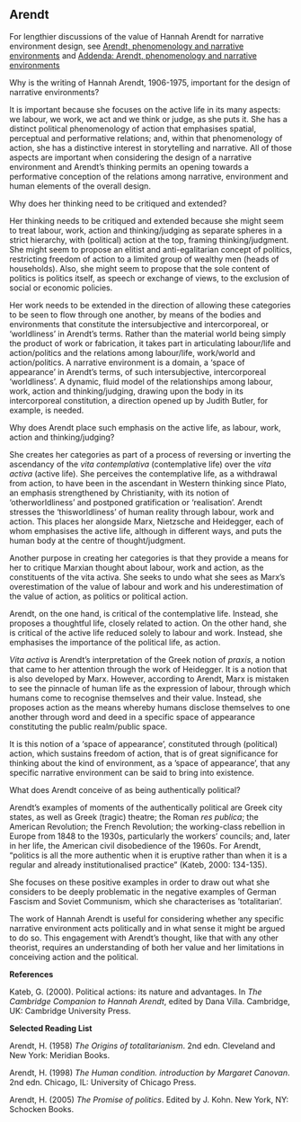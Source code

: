 ## Arendt



For lengthier discussions of the value of Hannah Arendt for narrative environment design, see [Arendt, phenomenology and narrative environments](http://prolepsis-ap.blogspot.co.uk/2017/06/arendt-phenomenology-and-narrative.html) and [Addenda: Arendt, phenomenology and narrative environments](http://prolepsis-ap.blogspot.co.uk/2017/09/addenda-arendt-phenomenology-and.html)

Why is the writing of Hannah Arendt, 1906-1975, important for the design of narrative environments?

It is important because she focuses on the active life in its many aspects: we labour, we work, we act and we think or judge, as she puts it. She has a distinct political phenomenology of action that emphasises spatial, perceptual and performative relations; and, within that phenomenology of action, she has a distinctive interest in storytelling and narrative. All of those aspects are important when considering the design of a narrative environment and Arendt’s thinking permits an opening towards a performative conception of the relations among narrative, environment and human elements of the overall design.

Why does her thinking need to be critiqued and extended?

Her thinking needs to be critiqued and extended because she might seem to treat labour, work, action and thinking/judging as separate spheres in a strict hierarchy, with (political) action at the top, framing thinking/judgment. She might seem to propose an elitist and anti-egalitarian concept of politics, restricting freedom of action to a limited group of wealthy men (heads of households). Also, she might seem to propose that the sole content of politics is politics itself, as speech or exchange of views, to the exclusion of social or economic policies.

Her work needs to be extended in the direction of allowing these categories to be seen to flow through one another, by means of the bodies and environments that constitute the intersubjective and intercorporeal, or ‘worldliness’ in Arendt’s terms. Rather than the material world being simply the product of work or fabrication, it takes part in articulating labour/life and action/politics and the relations among labour/life, work/world and action/politics. A narrative environment is a domain, a ‘space of appearance’ in Arendt’s terms, of such intersubjective, intercorporeal ‘worldliness’. A dynamic, fluid model of the relationships among labour, work, action and thinking/judging, drawing upon the body in its intercorporeal constitution, a direction opened up by Judith Butler, for example, is needed.

Why does Arendt place such emphasis on the active life, as labour, work, action and thinking/judging?

She creates her categories as part of a process of reversing or inverting the ascendancy of the _vita contemplativa_ (contemplative life) over the _vita activa_ (active life). She perceives the contemplative life, as a withdrawal from action, to have been in the ascendant in Western thinking since Plato, an emphasis strengthened by Christianity, with its notion of ‘otherworldliness’ and postponed gratification or ‘realisation’. Arendt stresses the ‘thisworldliness’ of human reality through labour, work and action. This places her alongside Marx, Nietzsche and Heidegger, each of whom emphasises the active life, although in different ways, and puts the human body at the centre of thought/judgment.

Another purpose in creating her categories is that they provide a means for her to critique Marxian thought about labour, work and action, as the constituents of the vita activa. She seeks to undo what she sees as Marx’s overestimation of the value of labour and work and his underestimation of the value of action, as politics or political action.

Arendt, on the one hand, is critical of the contemplative life. Instead, she proposes a thoughtful life, closely related to action. On the other hand, she is critical of the active life reduced solely to labour and work. Instead, she emphasises the importance of the political life, as action.

_Vita activa_ is Arendt’s interpretation of the Greek notion of _praxis_, a notion that came to her attention through the work of Heidegger. It is a notion that is also developed by Marx. However, according to Arendt, Marx is mistaken to see the pinnacle of human life as the expression of labour, through which humans come to recognise themselves and their value. Instead, she proposes action as the means whereby humans disclose themselves to one another through word and deed in a specific space of appearance constituting the public realm/public space.

It is this notion of a ‘space of appearance’, constituted through (political) action, which sustains freedom of action, that is of great significance for thinking about the kind of environment, as a ’space of appearance’, that any specific narrative environment can be said to bring into existence.

What does Arendt conceive of as being authentically political?

Arendt’s examples of moments of the authentically political are Greek city states, as well as Greek (tragic) theatre; the Roman _res publica_; the American Revolution; the French Revolution; the working-class rebellion in Europe from 1848 to the 1930s, particularly the workers’ councils; and, later in her life, the American civil disobedience of the 1960s. For Arendt, “politics is all the more authentic when it is eruptive rather than when it is a regular and already institutionalised practice” (Kateb, 2000: 134-135).

She focuses on these positive examples in order to draw out what she considers to be deeply problematic in the negative examples of German Fascism and Soviet Communism, which she characterises as ’totalitarian’.

The work of Hannah Arendt is useful for considering whether any specific narrative environment acts politically and in what sense it might be argued to do so. This engagement with Arendt’s thought, like that with any other theorist, requires an understanding of both her value and her limitations in conceiving action and the political.

**References**

Kateb, G. (2000). Political actions: its nature and advantages. In _The Cambridge Companion to Hannah Arendt_, edited by Dana Villa. Cambridge, UK: Cambridge University Press.

**Selected Reading List**

Arendt, H. (1958) _The Origins of totalitarianism_. 2nd edn. Cleveland and New York: Meridian Books.

Arendt, H. (1998) _The Human condition. introduction by Margaret Canovan_. 2nd edn. Chicago, IL: University of Chicago Press.

Arendt, H. (2005) _The Promise of politics_. Edited by J. Kohn. New York, NY: Schocken Books.

